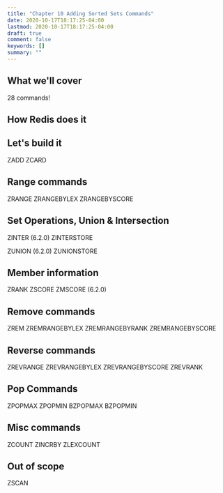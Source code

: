 ```yaml
---
title: "Chapter 10 Adding Sorted Sets Commands"
date: 2020-10-17T18:17:25-04:00
lastmod: 2020-10-17T18:17:25-04:00
draft: true
comment: false
keywords: []
summary: ""
---
```


## What we'll cover

28 commands!

## How Redis does it

## Let's build it

ZADD
ZCARD

## Range commands

ZRANGE
ZRANGEBYLEX
ZRANGEBYSCORE

## Set Operations, Union & Intersection

ZINTER (6.2.0)
ZINTERSTORE

ZUNION (6.2.0)
ZUNIONSTORE

## Member information

ZRANK
ZSCORE
ZMSCORE (6.2.0)


## Remove commands

ZREM
ZREMRANGEBYLEX
ZREMRANGEBYRANK
ZREMRANGEBYSCORE


## Reverse commands

ZREVRANGE
ZREVRANGEBYLEX
ZREVRANGEBYSCORE
ZREVRANK

## Pop Commands

ZPOPMAX
ZPOPMIN
BZPOPMAX
BZPOPMIN

## Misc commands

ZCOUNT
ZINCRBY
ZLEXCOUNT

## Out of scope
ZSCAN
